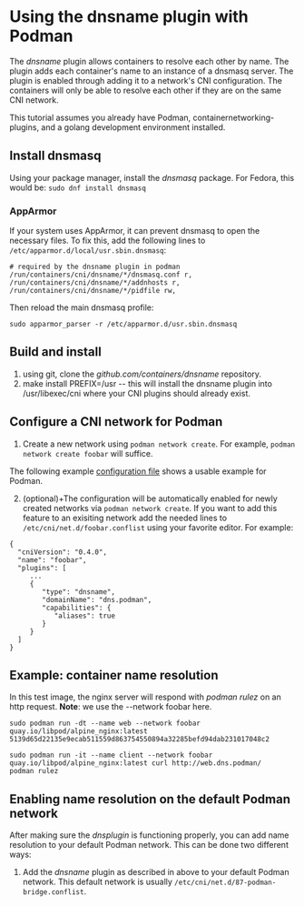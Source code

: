 # Using the dnsname plugin with Podman

The *dnsname* plugin allows containers to resolve each other by name.  The plugin adds each
container's name to an instance of a dnsmasq server.  The plugin is enabled through adding it to a network's
CNI configuration.  The containers will only be able to resolve each other if they are on the same CNI network.

This tutorial assumes you already have Podman, containernetworking-plugins, and a golang development environment installed.

## Install dnsmasq

Using your package manager, install the *dnsmasq* package.  For Fedora, this would be:
`sudo dnf install dnsmasq`

### AppArmor

If your system uses AppArmor, it can prevent dnsmasq to open the necessary files. To fix this, add the following lines to `/etc/apparmor.d/local/usr.sbin.dnsmasq`:

```
# required by the dnsname plugin in podman
/run/containers/cni/dnsname/*/dnsmasq.conf r,
/run/containers/cni/dnsname/*/addnhosts r,
/run/containers/cni/dnsname/*/pidfile rw,
```

Then reload the main dnsmasq profile:

```
sudo apparmor_parser -r /etc/apparmor.d/usr.sbin.dnsmasq
```

## Build and install

1. using git, clone the *github.com/containers/dnsname* repository.
2. make install PREFIX=/usr -- this will install the dnsname plugin into /usr/libexec/cni where
your CNI plugins should already exist.

## Configure a CNI network for Podman

1. Create a new network using `podman network create`.  For example, `podman network create foobar` will suffice.

The following example [configuration file](example/foobar.conflist) shows a usable example for Podman.

2. (optional)+The configuration will be automatically enabled for newly created networks via
`podman network create`. If you want to add this feature to an exisiting network add the needed
lines to `/etc/cni/net.d/foobar.conflist` using your favorite editor. For example:

 ```
{
   "cniVersion": "0.4.0",
   "name": "foobar",
   "plugins": [
      ...
      {
         "type": "dnsname",
         "domainName": "dns.podman",
         "capabilities": {
            "aliases": true
         }
      }
   ]
}
 ```

## Example: container name resolution

In this test image, the nginx server will
respond with *podman rulez* on an http request.
**Note**: we use the --network foobar here.

```console
sudo podman run -dt --name web --network foobar quay.io/libpod/alpine_nginx:latest
5139d65d22135e9ecab511559d863754550894a32285befd94dab231017048c2

sudo podman run -it --name client --network foobar quay.io/libpod/alpine_nginx:latest curl http://web.dns.podman/
podman rulez
```

## Enabling name resolution on the default Podman network
After making sure the *dnsplugin* is functioning properly, you can add name resolution to your default Podman
network.  This can be done two different ways:

1. Add the *dnsname* plugin as described in above to your default Podman network.  This default network is
usually `/etc/cni/net.d/87-podman-bridge.conflist`.
